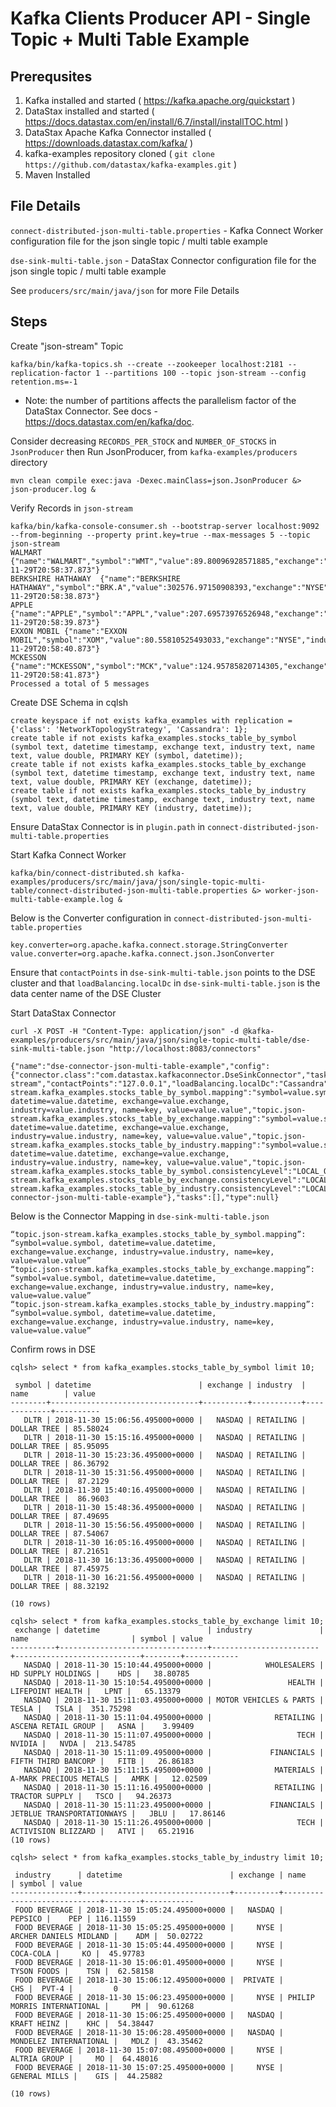 # Kafka Clients Producer API - Single Topic + Multi Table Example

## Prerequsites
1. Kafka installed and started ( https://kafka.apache.org/quickstart )
2. DataStax installed and started ( https://docs.datastax.com/en/install/6.7/install/installTOC.html )
3. DataStax Apache Kafka Connector installed ( https://downloads.datastax.com/kafka/ )
4. kafka-examples repository cloned ( `git clone https://github.com/datastax/kafka-examples.git` )
5. Maven Installed

## File Details

`connect-distributed-json-multi-table.properties` - Kafka Connect Worker configuration file for the json single topic / multi table example

`dse-sink-multi-table.json` - DataStax Connector configuration file for the json single topic / multi table example

See `producers/src/main/java/json` for more File Details

## Steps
Create "json-stream" Topic
```
kafka/bin/kafka-topics.sh --create --zookeeper localhost:2181 --replication-factor 1 --partitions 100 --topic json-stream --config retention.ms=-1
```
* Note: the number of partitions affects the parallelism factor of the DataStax Connector. See docs - https://docs.datastax.com/en/kafka/doc.

Consider decreasing `RECORDS_PER_STOCK` and `NUMBER_OF_STOCKS` in `JsonProducer` then Run JsonProducer, from `kafka-examples/producers` directory
```
mvn clean compile exec:java -Dexec.mainClass=json.JsonProducer &> json-producer.log &
```

Verify Records in `json-stream`
```
kafka/bin/kafka-console-consumer.sh --bootstrap-server localhost:9092 --from-beginning --property print.key=true --max-messages 5 --topic json-stream
WALMART	{"name":"WALMART","symbol":"WMT","value":89.80096928571885,"exchange":"NYSE","industry":"RETAIL","datetime":"2018-11-29T20:58:37.873"}
BERKSHIRE HATHAWAY	{"name":"BERKSHIRE HATHAWAY","symbol":"BRK.A","value":302576.97150908393,"exchange":"NYSE","industry":"FINANCE","datetime":"2018-11-29T20:58:38.873"}
APPLE	{"name":"APPLE","symbol":"APPL","value":207.69573976526948,"exchange":"NASDAQ","industry":"TECH","datetime":"2018-11-29T20:58:39.873"}
EXXON MOBIL	{"name":"EXXON MOBIL","symbol":"XOM","value":80.55810525493033,"exchange":"NYSE","industry":"ENERGY","datetime":"2018-11-29T20:58:40.873"}
MCKESSON	{"name":"MCKESSON","symbol":"MCK","value":124.95785820714305,"exchange":"NYSE","industry":"HEALTH","datetime":"2018-11-29T20:58:41.873"}
Processed a total of 5 messages
```

Create DSE Schema in cqlsh
```
create keyspace if not exists kafka_examples with replication = {'class': 'NetworkTopologyStrategy', 'Cassandra': 1};
create table if not exists kafka_examples.stocks_table_by_symbol (symbol text, datetime timestamp, exchange text, industry text, name text, value double, PRIMARY KEY (symbol, datetime));
create table if not exists kafka_examples.stocks_table_by_exchange (symbol text, datetime timestamp, exchange text, industry text, name text, value double, PRIMARY KEY (exchange, datetime));
create table if not exists kafka_examples.stocks_table_by_industry (symbol text, datetime timestamp, exchange text, industry text, name text, value double, PRIMARY KEY (industry, datetime));
```

Ensure DataStax Connector is in `plugin.path` in `connect-distributed-json-multi-table.properties`

Start Kafka Connect Worker
```
kafka/bin/connect-distributed.sh kafka-examples/producers/src/main/java/json/single-topic-multi-table/connect-distributed-json-multi-table.properties &> worker-json-multi-table-example.log &
```

Below is the Converter configuration in `connect-distributed-json-multi-table.properties`
```
key.converter=org.apache.kafka.connect.storage.StringConverter
value.converter=org.apache.kafka.connect.json.JsonConverter
```

Ensure that `contactPoints` in `dse-sink-multi-table.json` points to the DSE cluster and that `loadBalancing.localDc` in `dse-sink-multi-table.json` is the data center name of the DSE Cluster

Start DataStax Connector
```
curl -X POST -H "Content-Type: application/json" -d @kafka-examples/producers/src/main/java/json/single-topic-multi-table/dse-sink-multi-table.json "http://localhost:8083/connectors"
```
```
{"name":"dse-connector-json-multi-table-example","config":{"connector.class":"com.datastax.kafkaconnector.DseSinkConnector","tasks.max":"10","topics":"json-stream","contactPoints":"127.0.0.1","loadBalancing.localDc":"Cassandra","topic.json-stream.kafka_examples.stocks_table_by_symbol.mapping":"symbol=value.symbol, datetime=value.datetime, exchange=value.exchange, industry=value.industry, name=key, value=value.value","topic.json-stream.kafka_examples.stocks_table_by_exchange.mapping":"symbol=value.symbol, datetime=value.datetime, exchange=value.exchange, industry=value.industry, name=key, value=value.value","topic.json-stream.kafka_examples.stocks_table_by_industry.mapping":"symbol=value.symbol, datetime=value.datetime, exchange=value.exchange, industry=value.industry, name=key, value=value.value","topic.json-stream.kafka_examples.stocks_table_by_symbol.consistencyLevel":"LOCAL_QUORUM","topic.json-stream.kafka_examples.stocks_table_by_exchange.consistencyLevel":"LOCAL_QUORUM","topic.json-stream.kafka_examples.stocks_table_by_industry.consistencyLevel":"LOCAL_QUORUM","name":"dse-connector-json-multi-table-example"},"tasks":[],"type":null}
```

Below is the Connector Mapping in `dse-sink-multi-table.json`
```
“topic.json-stream.kafka_examples.stocks_table_by_symbol.mapping”: “symbol=value.symbol, datetime=value.datetime, exchange=value.exchange, industry=value.industry, name=key, value=value.value”
“topic.json-stream.kafka_examples.stocks_table_by_exchange.mapping”: “symbol=value.symbol, datetime=value.datetime, exchange=value.exchange, industry=value.industry, name=key, value=value.value”
“topic.json-stream.kafka_examples.stocks_table_by_industry.mapping”: “symbol=value.symbol, datetime=value.datetime, exchange=value.exchange, industry=value.industry, name=key, value=value.value”
```

Confirm rows in DSE
```
cqlsh> select * from kafka_examples.stocks_table_by_symbol limit 10;

 symbol | datetime                        | exchange | industry  | name        | value
--------+---------------------------------+----------+-----------+-------------+----------
   DLTR | 2018-11-30 15:06:56.495000+0000 |   NASDAQ | RETAILING | DOLLAR TREE | 85.58024
   DLTR | 2018-11-30 15:15:16.495000+0000 |   NASDAQ | RETAILING | DOLLAR TREE | 85.95095
   DLTR | 2018-11-30 15:23:36.495000+0000 |   NASDAQ | RETAILING | DOLLAR TREE | 86.36792
   DLTR | 2018-11-30 15:31:56.495000+0000 |   NASDAQ | RETAILING | DOLLAR TREE |  87.2129
   DLTR | 2018-11-30 15:40:16.495000+0000 |   NASDAQ | RETAILING | DOLLAR TREE |  86.9603
   DLTR | 2018-11-30 15:48:36.495000+0000 |   NASDAQ | RETAILING | DOLLAR TREE | 87.49695
   DLTR | 2018-11-30 15:56:56.495000+0000 |   NASDAQ | RETAILING | DOLLAR TREE | 87.54067
   DLTR | 2018-11-30 16:05:16.495000+0000 |   NASDAQ | RETAILING | DOLLAR TREE | 87.21651
   DLTR | 2018-11-30 16:13:36.495000+0000 |   NASDAQ | RETAILING | DOLLAR TREE | 87.45975
   DLTR | 2018-11-30 16:21:56.495000+0000 |   NASDAQ | RETAILING | DOLLAR TREE | 88.32192

(10 rows)
```
```
cqlsh> select * from kafka_examples.stocks_table_by_exchange limit 10;
 exchange | datetime                        | industry               | name                       | symbol | value
----------+---------------------------------+------------------------+----------------------------+--------+------------
   NASDAQ | 2018-11-30 15:10:44.495000+0000 |            WHOLESALERS |         HD SUPPLY HOLDINGS |    HDS |   38.80785
   NASDAQ | 2018-11-30 15:10:54.495000+0000 |                 HEALTH |           LIFEPOINT HEALTH |   LPNT |   65.13379
   NASDAQ | 2018-11-30 15:11:03.495000+0000 | MOTOR VEHICLES & PARTS |                      TESLA |   TSLA |  351.75298
   NASDAQ | 2018-11-30 15:11:04.495000+0000 |              RETAILING |        ASCENA RETAIL GROUP |   ASNA |    3.99409
   NASDAQ | 2018-11-30 15:11:07.495000+0000 |                   TECH |                     NVIDIA |   NVDA |  213.54785
   NASDAQ | 2018-11-30 15:11:09.495000+0000 |             FINANCIALS |        FIFTH THIRD BANCORP |   FITB |   26.86183
   NASDAQ | 2018-11-30 15:11:15.495000+0000 |              MATERIALS |     A-MARK PRECIOUS METALS |   AMRK |   12.02509
   NASDAQ | 2018-11-30 15:11:16.495000+0000 |              RETAILING |             TRACTOR SUPPLY |   TSCO |   94.26373
   NASDAQ | 2018-11-30 15:11:23.495000+0000 |             FINANCIALS | JETBLUE TRANSPORTATIONWAYS |   JBLU |   17.86146
   NASDAQ | 2018-11-30 15:11:26.495000+0000 |                   TECH |        ACTIVISION BLIZZARD |   ATVI |   65.21916
(10 rows)
```
```
cqlsh> select * from kafka_examples.stocks_table_by_industry limit 10;

 industry      | datetime                        | exchange | name                        | symbol | value
---------------+---------------------------------+----------+-----------------------------+--------+-----------
 FOOD BEVERAGE | 2018-11-30 15:05:24.495000+0000 |   NASDAQ |                     PEPSICO |    PEP | 116.11559
 FOOD BEVERAGE | 2018-11-30 15:05:25.495000+0000 |     NYSE |      ARCHER DANIELS MIDLAND |    ADM |  50.02722
 FOOD BEVERAGE | 2018-11-30 15:05:44.495000+0000 |     NYSE |                   COCA-COLA |     KO |  45.97783
 FOOD BEVERAGE | 2018-11-30 15:06:01.495000+0000 |     NYSE |                 TYSON FOODS |    TSN |  62.58158
 FOOD BEVERAGE | 2018-11-30 15:06:12.495000+0000 |  PRIVATE |                         CHS |  PVT-4 |         0
 FOOD BEVERAGE | 2018-11-30 15:06:23.495000+0000 |     NYSE | PHILIP MORRIS INTERNATIONAL |     PM |  90.61268
 FOOD BEVERAGE | 2018-11-30 15:06:25.495000+0000 |   NASDAQ |                 KRAFT HEINZ |    KHC |  54.38447
 FOOD BEVERAGE | 2018-11-30 15:06:28.495000+0000 |   NASDAQ |      MONDELEZ INTERNATIONAL |   MDLZ |  43.35462
 FOOD BEVERAGE | 2018-11-30 15:07:08.495000+0000 |     NYSE |                ALTRIA GROUP |     MO |  64.48016
 FOOD BEVERAGE | 2018-11-30 15:07:25.495000+0000 |     NYSE |               GENERAL MILLS |    GIS |  44.25882

(10 rows)
```
